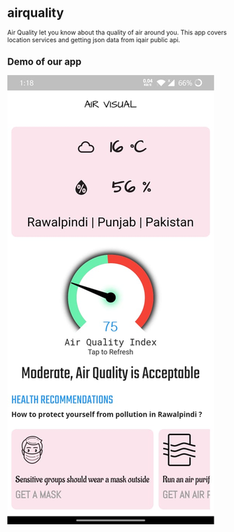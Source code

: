 # airquality

Air Quality let you know about tha quality of air around you. This app covers location services and getting json data from iqair public api.


## Demo of our app 


![welcome page](<https://raw.githubusercontent.com/FarrukhSajjad/airquality-flutterapp/master/assets/images/display.jpeg>)
